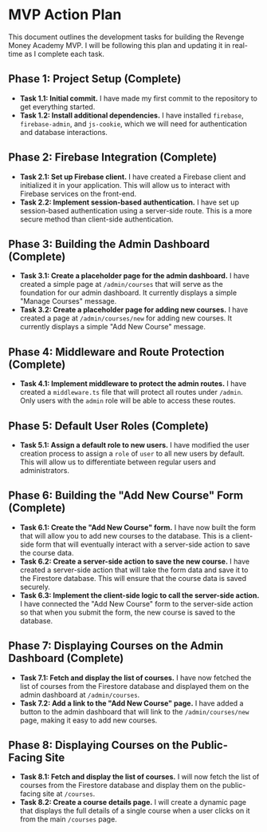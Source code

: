 
# MVP Action Plan

This document outlines the development tasks for building the Revenge Money Academy MVP. I will be following this plan and updating it in real-time as I complete each task.

## Phase 1: Project Setup (Complete)

*   **Task 1.1: Initial commit.** I have made my first commit to the repository to get everything started.
*   **Task 1.2: Install additional dependencies.** I have installed `firebase`, `firebase-admin`, and `js-cookie`, which we will need for authentication and database interactions.

## Phase 2: Firebase Integration (Complete)

*   **Task 2.1: Set up Firebase client.** I have created a Firebase client and initialized it in your application. This will allow us to interact with Firebase services on the front-end.
*   **Task 2.2: Implement session-based authentication.** I have set up session-based authentication using a server-side route. This is a more secure method than client-side authentication.

## Phase 3: Building the Admin Dashboard (Complete)

*   **Task 3.1: Create a placeholder page for the admin dashboard.** I have created a simple page at `/admin/courses` that will serve as the foundation for our admin dashboard. It currently displays a simple "Manage Courses" message.
*   **Task 3.2: Create a placeholder page for adding new courses.** I have created a page at `/admin/courses/new` for adding new courses. It currently displays a simple "Add New Course" message.

## Phase 4: Middleware and Route Protection (Complete)

*   **Task 4.1: Implement middleware to protect the admin routes.** I have created a `middleware.ts` file that will protect all routes under `/admin`. Only users with the `admin` role will be able to access these routes.

## Phase 5: Default User Roles (Complete)

*   **Task 5.1: Assign a default role to new users.** I have modified the user creation process to assign a `role` of `user` to all new users by default. This will allow us to differentiate between regular users and administrators.

## Phase 6: Building the "Add New Course" Form (Complete)

*   **Task 6.1: Create the "Add New Course" form.** I have now built the form that will allow you to add new courses to the database. This is a client-side form that will eventually interact with a server-side action to save the course data.
*   **Task 6.2: Create a server-side action to save the new course.** I have created a server-side action that will take the form data and save it to the Firestore database. This will ensure that the course data is saved securely.
*   **Task 6.3: Implement the client-side logic to call the server-side action.** I have connected the "Add New Course" form to the server-side action so that when you submit the form, the new course is saved to the database.

## Phase 7: Displaying Courses on the Admin Dashboard (Complete)

*   **Task 7.1: Fetch and display the list of courses.** I have now fetched the list of courses from the Firestore database and displayed them on the admin dashboard at `/admin/courses`.
*   **Task 7.2: Add a link to the "Add New Course" page.** I have added a button to the admin dashboard that will link to the `/admin/courses/new` page, making it easy to add new courses.

## Phase 8: Displaying Courses on the Public-Facing Site

*   **Task 8.1: Fetch and display the list of courses.** I will now fetch the list of courses from the Firestore database and display them on the public-facing site at `/courses`.
*   **Task 8.2: Create a course details page.** I will create a dynamic page that displays the full details of a single course when a user clicks on it from the main `/courses` page.

